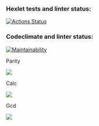 ### Hexlet tests and linter status:
[![Actions Status](https://github.com/Exodzz/php-project-45/actions/workflows/hexlet-check.yml/badge.svg)](https://github.com/Exodzz/php-project-45/actions)

### Codeclimate and linter status:
[![Maintainability](https://api.codeclimate.com/v1/badges/25883c731ebc3a207227/maintainability)](https://codeclimate.com/github/Exodzz/php-project-45/maintainability)

[//]: # ([![Test Coverage]&#40;https://api.codeclimate.com/v1/badges/25883c731ebc3a207227/test_coverage&#41;]&#40;https://codeclimate.com/github/Exodzz/php-project-45/test_coverage&#41;)

Parity

<a href="https://asciinema.org/connect/5b979a35-0174-423b-a65b-0e26f15fbed5" target="_blank"><img src="https://asciinema.org/a/eRXhzNe7kUmHcfYFwSXqX4WRG.svg"/></a>

Calc

<a href="https://asciinema.org/a/iyYo5x5PZUV2gQuRS1HnN9ndo" target="_blank"><img src="https://asciinema.org/a/iyYo5x5PZUV2gQuRS1HnN9ndo.svg"/></a>

Gcd

<a href="https://asciinema.org/a/x3zSI7tRQlJ3Fu3he0qR4dQnF" target="_blank"><img src="https://asciinema.org/a/x3zSI7tRQlJ3Fu3he0qR4dQnF.svg?f=t&v=0"/></a>
